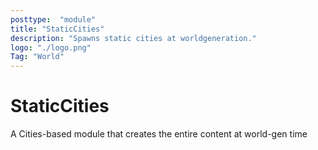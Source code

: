 ```yaml
---
posttype:  "module"  
title: "StaticCities"
description: "Spawns static cities at worldgeneration."
logo: "./logo.png"
Tag: "World"
---
```

# StaticCities
A Cities-based module that creates the entire content at world-gen time
